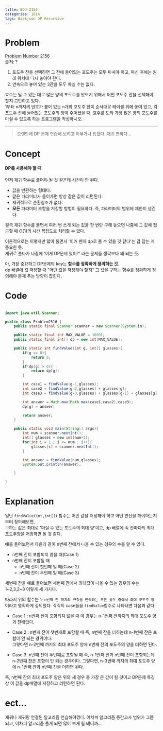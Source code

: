 ```yaml
---
title: BOJ-2156
categories: 1D1A
tags: Baekjoon DP Recursive
---
```


# Problem
[Problem Number 2156](https://www.acmicpc.net/problem/2156)  
출처: ?

1. 포도주 잔을 선택하면 그 잔에 들어있는 포도주는 모두 마셔야 하고, 마신 후에는 원래 위치에 다시 놓아야 한다.
2. 연속으로 놓여 있는 3잔을 모두 마실 수는 없다.  

효주는 될 수 있는 대로 많은 양의 포도주를 맛보기 위해서 어떤 포도주 잔을 선택해야 할지 고민하고 있다.  
1부터 n까지의 번호가 붙어 있는 n개의 포도주 잔이 순서대로 테이블 위에 놓여 있고, 각 포도주 잔에 들어있는 포도주의 양이 주어졌을 때, 효주를 도와 가장 많은 양의 포도주를 마실 수 있도록 하는 프로그램을 작성하시오. 

* * *

> 오랜만에 DP 문제 연습해 보려고 아무거나 집었다. 재귀 편하다...


# Concept
#### DP를 사용해야 할 때
먼저 재귀 함수로 풀어야 될 것 같은데 시간이 안 된다.  

* 값을 반환하는 형태다.
* 같은 파라미터가 들어가면 항상 같은 값이 리턴된다.
* 재귀적으로 순환참조가 없다.
* **모든** 파라미터 조합을 저장할 방법이 필요하다. 즉, 파라미터의 범위에 제한이 생긴다.

결국 재귀 함수를 돌면서 여러 번 쓰게 되는 값을 한 번만 구해 놓으면 나중에 그 값에 접근할 때 O(1)의 시간 복잡도로 처리할 수 있다.  

이론적으로는 이렇지만 많이 풀면서 '이거 왠지 dp로 풀 수 있을 것 같다'는 감 잡는 게 중요한 듯.   
재귀로 풀다가 나중에 '이게 DP문제 였어?' 라는 문제들 생각보다 꽤 되는 듯.

아, 가장 중요하고 DP문제의 key는 **함수를 정확하게 정의하는 것**.  
dp 배열에 값 저장할 때 "어떤 값을 저장해야 할지" 그 값을 구하는 함수를 정확하게 정의해야 문제 푸는 방향이 잡힌다.


# Code
~~~java

import java.util.Scanner;

public class Problem2516 {
    public static final Scanner scanner = new Scanner(System.in);

    public static final int MAX_VALUE = 10001;
    public static final int[] dp = new int[MAX_VALUE];

    public static int findValue(int g, int[] glasses){
        if(g <= 0){
            return 0;
        }
        if(dp[g] > 0){
            return dp[g];
        }

        int case1 = findValue(g-1,glasses);
        int case2 = findValue(g-2,glasses) + glasses[g];
        int case3 = findValue(g-3,glasses) + glasses[g-1] + glasses[g];

        int answer = Math.max(Math.max(case1,case2),case3);
        dp[g] = answer;

        return answer;
    }

    public static void main(String[] args){
        int num = scanner.nextInt();
        int[] glasses = new int[num+1];
        for(int i = 1 ; i <= num ; i++){
            glasses[i] = scanner.nextInt();
        }

        int answer = findValue(num,glasses);
        System.out.println(answer);

    }

}

~~~

# Explanation  

일단 `findValue(int,int[])` 함수는 어떤 값을 저장해야 하고 어떤 연산을 해야하는지부터 정의해보면,  
구하는 값은 최대로 '마실 수 있는 포도주의 최대 양'이고, dp 배열에 각 잔마다의 최대 포도주양을 저장하면 될 것 같다.

예를 들어보면서 다음과 같이 n번째 잔에서 나올 수 있는 경우의 수를 알 수 있다.

* n번째 잔이 포함되지 않을 때(Case 1)
* n번째 잔이 포함될 때  
    - n번째 잔이 첫번째 일 때(Case 2)
    - n번째 잔이 두번째 일 때(Case 3)

세번째 잔을 예로 들어보면 세번째 잔에서 최대값이 나올 수 있는 경우의 수는 1~2,3,2~3 이렇게 세 가지다.  

따라서 위의 함수는 `1~n번째 잔 까지의 규칙을 만족하는 모든 경우 중에서 최대 포도주 양`이라고 명확하게 정의했다.
각각의 case들을 `findValue`함수로 나타내면 다음과 같다.

* Case 1 : n번째 잔이 포함되지 않을 때
이 경우는 n-1번째 잔까지의 최대 포도주 양과 진배없다.

* Case 2 : n번째 잔이 첫번째로 포함될 때
즉, n번째 잔을 더하는데 n-1번째 잔은 포함이 안 되는 경위이다.  
그렇다면 n-2번째 까지의 최대 포도주 양에 n번째 잔의 포도주의 양을 더하면 된다.

* Case 3: n번째 잔이 두번째로 포함될 때
즉, n-1번째 잔과 n번째 잔이 포함되는데 n-2번째 잔은 포함이 안 되는 경우이다.
그렇다면, n-3번째 까지의 최대 포도주 양에 n-1번째 잔과 n번째 잔을 더하면 된다.

즉, n번째 잔의 최대 포도주 양은 위의 세 경우 중 가장 큰 값이 될 것이고 DP문제 특징상 이 값을 dp배열에 저장하고 리턴하면 된다.


# ect...
재귀나 재귀랑 연결된 알고리즘 연습해야겠다.
어차피 알고리즘 중간고사 범위가 그쯤 되고, 어차피 알고리즘 풀게 되면 많이 보게 될 테니까...




